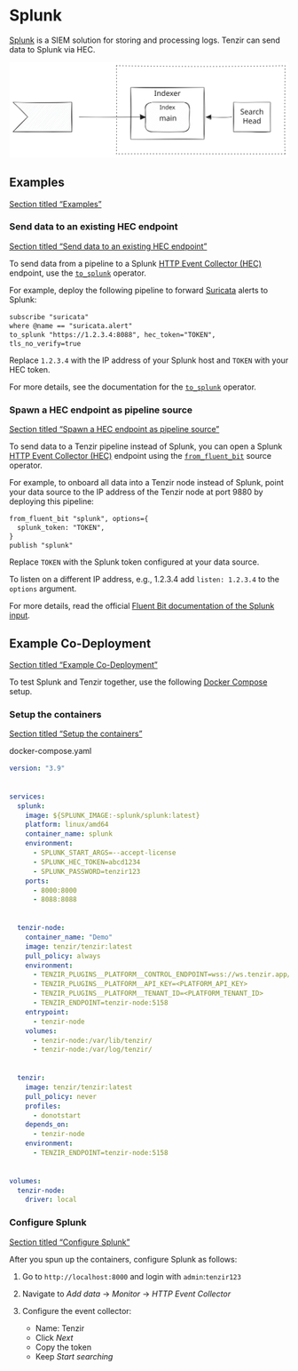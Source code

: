 # Splunk

[Splunk](https://splunk.com) is a SIEM solution for storing and processing logs. Tenzir can send data to Splunk via HEC.

![Splunk](/pr-preview/pr-116/_astro/splunk.CB0WFkHp_19DKCs.svg)

## Examples

[Section titled “Examples”](#examples)

### Send data to an existing HEC endpoint

[Section titled “Send data to an existing HEC endpoint”](#send-data-to-an-existing-hec-endpoint)

To send data from a pipeline to a Splunk [HTTP Event Collector (HEC)](https://docs.splunk.com/Documentation/Splunk/latest/Data/UsetheHTTPEventCollector) endpoint, use the [`to_splunk`](/reference/operators/to_splunk) operator.

For example, deploy the following pipeline to forward [Suricata](/integrations/suricata) alerts to Splunk:

```tql
subscribe "suricata"
where @name == "suricata.alert"
to_splunk "https://1.2.3.4:8088", hec_token="TOKEN", tls_no_verify=true
```

Replace `1.2.3.4` with the IP address of your Splunk host and `TOKEN` with your HEC token.

For more details, see the documentation for the [`to_splunk`](/reference/operators/to_splunk) operator.

### Spawn a HEC endpoint as pipeline source

[Section titled “Spawn a HEC endpoint as pipeline source”](#spawn-a-hec-endpoint-as-pipeline-source)

To send data to a Tenzir pipeline instead of Splunk, you can open a Splunk [HTTP Event Collector (HEC)](https://docs.splunk.com/Documentation/Splunk/latest/Data/UsetheHTTPEventCollector) endpoint using the [`from_fluent_bit`](/reference/operators/from_fluent_bit) source operator.

For example, to onboard all data into a Tenzir node instead of Splunk, point your data source to the IP address of the Tenzir node at port 9880 by deploying this pipeline:

```tql
from_fluent_bit "splunk", options={
  splunk_token: "TOKEN",
}
publish "splunk"
```

Replace `TOKEN` with the Splunk token configured at your data source.

To listen on a different IP address, e.g., 1.2.3.4 add `listen: 1.2.3.4` to the `options` argument.

For more details, read the official [Fluent Bit documentation of the Splunk input](https://docs.fluentbit.io/manual/pipeline/inputs/splunk).

## Example Co-Deployment

[Section titled “Example Co-Deployment”](#example-co-deployment)

To test Splunk and Tenzir together, use the following [Docker Compose](https://docs.docker.com/compose/) setup.

### Setup the containers

[Section titled “Setup the containers”](#setup-the-containers)

docker-compose.yaml

```yaml
version: "3.9"


services:
  splunk:
    image: ${SPLUNK_IMAGE:-splunk/splunk:latest}
    platform: linux/amd64
    container_name: splunk
    environment:
      - SPLUNK_START_ARGS=--accept-license
      - SPLUNK_HEC_TOKEN=abcd1234
      - SPLUNK_PASSWORD=tenzir123
    ports:
      - 8000:8000
      - 8088:8088


  tenzir-node:
    container_name: "Demo"
    image: tenzir/tenzir:latest
    pull_policy: always
    environment:
      - TENZIR_PLUGINS__PLATFORM__CONTROL_ENDPOINT=wss://ws.tenzir.app/production
      - TENZIR_PLUGINS__PLATFORM__API_KEY=<PLATFORM_API_KEY>
      - TENZIR_PLUGINS__PLATFORM__TENANT_ID=<PLATFORM_TENANT_ID>
      - TENZIR_ENDPOINT=tenzir-node:5158
    entrypoint:
      - tenzir-node
    volumes:
      - tenzir-node:/var/lib/tenzir/
      - tenzir-node:/var/log/tenzir/


  tenzir:
    image: tenzir/tenzir:latest
    pull_policy: never
    profiles:
      - donotstart
    depends_on:
      - tenzir-node
    environment:
      - TENZIR_ENDPOINT=tenzir-node:5158


volumes:
  tenzir-node:
    driver: local
```

### Configure Splunk

[Section titled “Configure Splunk”](#configure-splunk)

After you spun up the containers, configure Splunk as follows:

1. Go to `http://localhost:8000` and login with `admin`:`tenzir123`

2. Navigate to *Add data* → *Monitor* → *HTTP Event Collector*

3. Configure the event collector:

   * Name: Tenzir
   * Click *Next*
   * Copy the token
   * Keep *Start searching*
